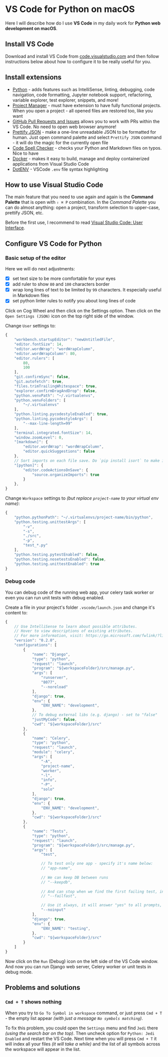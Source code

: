 # VS Code for Python on macOS

Here I will describe how do I use **VS Code** in my daily work for **Python web development on macOS**.

## Install VS Code

Download and install VS Code from [code.visualstudio.com](https://code.visualstudio.com) and then follow
instructions below about how to configure it to be really useful for you.

## Install extensions

- [Python](https://marketplace.visualstudio.com/items?itemName=ms-python.python) - adds features such as IntelliSense, linting, debugging, code navigation, code formatting, Jupyter notebook support, refactoring, variable explorer, test explorer, snippets, and more!
- [Project Manager](https://marketplace.visualstudio.com/items?itemName=alefragnani.project-manager) - must have extension to have fully functional projects. When you open a project - all opened files are restored too, like you want
- [GitHub Pull Requests and Issues](https://marketplace.visualstudio.com/items?itemName=GitHub.vscode-pull-request-github) allows you to work with PRs within the VS Code. No need to open web browser anymore!
- [Prettify JSON](https://marketplace.visualstudio.com/items?itemName=mohsen1.prettify-json) - make a one-line unreadable JSON to be formatted for human. Just open command palette and select `Prettify JSON` command - it will do the magic for the currently open file
- [Code Spell Checker](https://marketplace.visualstudio.com/items?itemName=streetsidesoftware.code-spell-checker) - checks your Python and Markdown files on typos. Nice to have
- [Docker](https://marketplace.visualstudio.com/items?itemName=ms-azuretools.vscode-docker) - makes it easy to build, manage and deploy containerized applications from Visual Studio Code
- [DotENV](https://marketplace.visualstudio.com/items?itemName=mikestead.dotenv) - VSCode `.env` file syntax highlighting

## How to use Visual Studio Code

The main feature that you need to use again and again is the **Command Palette** that is open with `⇧ ⌘ P` combination.
In the *Command Palette* you can do almost anything: open a project, transform selection to upper-case, prettify JSON, etc.

Before the first use, I recommend to read [Visual Studio Code: User Interface](https://code.visualstudio.com/docs/getstarted/userinterface).

## Configure VS Code for Python

### Basic setup of the editor

Here we will do next adjustments:
- [x] set text size to be more comfortable for your eyes
- [x] add ruler to show `80` and `100` characters border
- [x] wrap long lines of text to be limited by `99` characters. It especially useful in Markdown files
- [x] set python linter rules to notify you about long lines of code

Click on Cog Wheel and then click on the Settings option. Then click on the `Open Settings (JSON)` icon
on the top right side of the window.

Change `User` settings to:
```js
{
    "workbench.startupEditor": "newUntitledFile",
    "editor.fontSize": 14,
    "editor.wordWrap": "wordWrapColumn",
    "editor.wordWrapColumn": 80,
    "editor.rulers": [
        80,
        100
    ],
    "git.confirmSync": false,
    "git.autofetch": true,
    "files.trimTrailingWhitespace": true,
    "explorer.confirmDragAndDrop": false,
    "python.venvPath": "~/.virtualenvs",
    "python.venvFolders": [
        "~/.virtualenvs"
    ],
    "python.linting.pycodestyleEnabled": true,
    "python.linting.pycodestyleArgs": [
        "--max-line-length=99"
    ],
    "terminal.integrated.fontSize": 14,
    "window.zoomLevel": 0,
    "[markdown]": {
        "editor.wordWrap": "wordWrapColumn",
        "editor.quickSuggestions": false
    },
    // Sort imports on each file save. Do `pip install isort` to make it working
    "[python]": {
        "editor.codeActionsOnSave": {
            "source.organizeImports": true
        }
    },
}
```

Change `Workspace` settings to *(but replace `project-name` to your virtual env name)*:
```js
{
    "python.pythonPath": "~/.virtualenvs/project-name/bin/python",
    "python.testing.unittestArgs": [
        "-v",
        "-s",
        "./src",
        "-p",
        "test_*.py"
    ],
    "python.testing.pytestEnabled": false,
    "python.testing.nosetestsEnabled": false,
    "python.testing.unittestEnabled": true
}
```

### Debug code

You can debug code of the running web app, your celery task worker or even you can run unit tests with debug enabled.

Create a file in your project's folder `.vscode/launch.json` and change it's content to:
```js
{
    // Use IntelliSense to learn about possible attributes.
    // Hover to view descriptions of existing attributes.
    // For more information, visit: https://go.microsoft.com/fwlink/?linkid=830387
    "version": "0.2.0",
    "configurations": [
        {
            "name": "Django",
            "type": "python",
            "request": "launch",
            "program": "${workspaceFolder}/src/manage.py",
            "args": [
                "runserver",
                "8077",
                "--noreload"
            ],
            "django": true,
            "env": {
                "ENV_NAME": "development",
            },
            // To debug external libs (e.g. django) - set to "false"
            "justMyCode": false,
            "cwd": "${workspaceFolder}/src"
        },
        {
            "name": "Celery",
            "type": "python",
            "request": "launch",
            "module": "celery",
            "args": [
                "-A",
                "project-name",
                "worker",
                "-l",
                "info",
                "-P",
                "solo"
            ],
            "django": true,
            "env": {
                "ENV_NAME": "development",
            },
            "cwd": "${workspaceFolder}/src"
        },
        {
            "name": "Tests",
            "type": "python",
            "request": "launch",
            "program": "${workspaceFolder}/src/manage.py",
            "args": [
                "test",

                // To test only one app - specify it's name below:
                // "app-name",
 
                // We can keep DB between runs
                // "--keepdb",
                
                // And can stop when we find the first failing test, instead of waiting for all tests to be finished
                // "--failfast",

                // Use it always, it will answer "yes" to all prompts, like to destroy DB before each test run
                "--noinput"
            ],
            "django": true,
            "env": {
                "ENV_NAME": "testing",
            },
            "cwd": "${workspaceFolder}/src"
        }
    ]
}
```

Now click on the `Run` (Debug) icon on the left side of the VS Code window. And now you can run Django web server, Celery worker or unit tests in debug mode.

## Problems and solutions

### `Cmd + T` shows nothing

When you try to `Go To Symbol in workspace` command, or just press `Cmd + T` - the empty list appear *(with just a message `No symbols matching`)*.

To fix this problem, you could open the `Settings` menu and find `Jedi` there *(using the search bar on the top)*. Then uncheck option for `Python: Jedi Enabled` and restart the VS Code. Next time when you will press `Cmd + T` it will index all your files *(it will take a while)* and the list of all symbols across the workspace will appear in the list.
